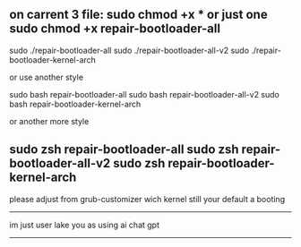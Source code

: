 on carrent 3 file:
sudo chmod +x *
or just one
sudo chmod +x repair-bootloader-all
----------------------------------------
sudo ./repair-bootloader-all
sudo ./repair-bootloader-all-v2
sudo ./repair-bootloader-kernel-arch

or use another style

sudo bash repair-bootloader-all
sudo bash repair-bootloader-all-v2
sudo bash repair-bootloader-kernel-arch

or another more style


sudo zsh repair-bootloader-all
sudo zsh repair-bootloader-all-v2
sudo zsh repair-bootloader-kernel-arch
-------------------------------------------
please adjust from grub-customizer wich kernel still your default a booting
___________________________________________
im just user lake you as using ai chat gpt
___________________________________________
